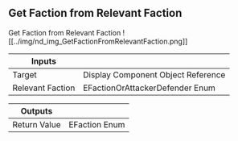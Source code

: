 ## Get Faction from Relevant Faction
Get Faction from Relevant Faction
![[../img/nd_img_GetFactionFromRelevantFaction.png]]

|Inputs||
|--|--|
| Target | Display Component Object Reference |
| Relevant Faction | EFactionOrAttackerDefender Enum |

|Outputs||
|--|--|
| Return Value | EFaction Enum |
